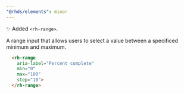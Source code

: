```yaml
---
"@rhds/elements": minor
---
```


✨ Added `<rh-range>`.

A range input that allows users to select a value between a specificed minimum and maximum.

```html
  <rh-range 
    aria-label="Percent complete"
    min="0" 
    max="100" 
    step="10">
  </rh-range>
```